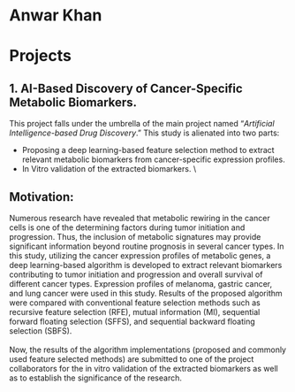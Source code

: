 # Anwar Khan
# Projects
## 1. AI-Based Discovery of Cancer-Specific Metabolic Biomarkers.
This project falls under the umbrella of the main project named “*Artificial Intelligence-based Drug Discovery*.” This study is alienated into two parts:
* Proposing a deep learning-based feature selection method to extract relevant metabolic biomarkers from cancer-specific expression profiles.
* In Vitro validation of the extracted biomarkers. \\
## Motivation: 
Numerous research have revealed that metabolic rewiring in the cancer cells is one of the determining factors during tumor initiation and progression. Thus, the inclusion of metabolic signatures may provide significant information beyond routine prognosis in several cancer types. In this study, utilizing the cancer expression profiles of metabolic genes, a deep learning-based algorithm is developed to extract relevant biomarkers contributing to tumor initiation and progression and overall survival of different cancer types. Expression profiles of melanoma, gastric cancer, and lung cancer were used in this study. Results of the proposed algorithm were compared with conventional feature selection methods such as recursive feature selection (RFE), mutual information (MI), sequential forward floating selection (SFFS), and sequential backward floating selection (SBFS).\
\
Now, the results of the algorithm implementations (proposed and commonly used feature selected methods) are submitted to one of the project collaborators for the in vitro validation of the extracted biomarkers as well as to establish the significance of the research.
